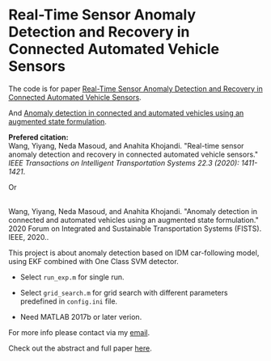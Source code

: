 # Real-Time Sensor Anomaly Detection and Recovery in Connected Automated Vehicle Sensors

The code is for paper [Real-Time Sensor Anomaly Detection and Recovery in Connected Automated Vehicle Sensors](https://arxiv.org/pdf/1911.01531.pdf).

And 
[Anomaly detection in connected and automated vehicles using an augmented state formulation](https://arxiv.org/pdf/2004.09496.pdf).

<b>Prefered citation:</b> 
<br>Wang, Yiyang, Neda Masoud, and Anahita Khojandi. "Real-time sensor anomaly detection and recovery in connected automated vehicle sensors." <i>IEEE Transactions on Intelligent Transportation Systems 22.3 (2020): 1411-1421</i>.

Or

<br>Wang, Yiyang, Neda Masoud, and Anahita Khojandi. "Anomaly detection in connected and automated vehicles using an augmented state formulation." 2020 Forum on Integrated and Sustainable Transportation Systems (FISTS). IEEE, 2020.</i>.

This project is about anomaly detection based on IDM car-following model, using EKF combined with One Class SVM detector.

* Select <code>run_exp.m</code> for single run.

* Select <code>grid_search.m</code> for grid search with different parameters predefined in <code>config.ini</code> file.

* Need MATLAB 2017b or later verion.

For more info please contact via my [email](yiyangw@umich.edu).

Check out the abstract and full paper [here](https://yiyang920.github.io/publications/TITS20).
